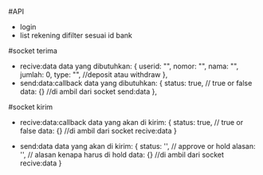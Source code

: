 #API
- login
- list rekening difilter sesuai id bank


#socket terima
- recive:data
  data yang dibutuhkan: {
    userid: "",
    nomor: "",
    nama: "",
    jumlah: 0,
    type: "", //deposit atau withdraw
  },
- send:data:callback
  data yang dibutuhkan: {
    status: true, // true or false
    data: {} //di ambil dari socket send:data
  },

#socket kirim
- recive:data:callback
  data yang akan di kirim: {
    status: true, // true or false
    data: {} //di ambil dari socket recive:data
  }

- send:data
  data yang akan di kirim: {
    status: '', // approve or hold
    alasan: '', // alasan kenapa harus di hold
    data: {} //di ambil dari socket recive:data
  }
